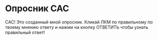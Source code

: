 # Опросник САС
САС!
Это созданный мной опросник.
Кликай ЛКМ по правильному по твоему мнению ответу и нажми на кнопку ОТВЕТИТЬ чтобы узнать правильный ответ!
